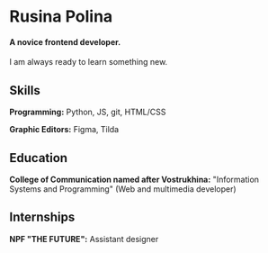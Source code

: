Rusina Polina
======

#### A novice frontend developer.
I am always ready to learn something new.

Skills
------
**Programming:** Python, JS, git, HTML/CSS

**Graphic Editors:** Figma, Tilda

Education 
------
**College of Communication named after Vostrukhina:** "Information Systems and Programming" (Web and multimedia developer)

Internships
------
**NPF "THE FUTURE":** Assistant designer
